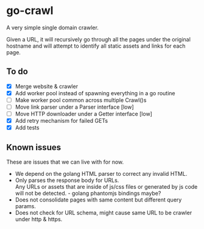 # go-crawl

A very simple single domain crawler.

Given a URL, it will recursively go through all the pages under the original
hostname and will attempt to identify all static assets and links for each page.  

## To do

* [x] Merge website & crawler
* [x] Add worker pool instead of spawning everything in a go routine
* [ ] Make worker pool common across multiple Crawl()s
* [ ] Move link parser under a Parser interface [low]
* [ ] Move HTTP downloader under a Getter interface [low]
* [x] Add retry mechanism for failed GETs
* [x] Add tests

## Known issues

These are issues that we can live with for now.

* We depend on the golang HTML parser to correct any invalid HTML.
* Only parses the response body for URLs.  
  Any URLs or assets that are inside of js/css files or generated by js code
  will not be detected. - golang phantomjs bindings maybe?
* Does not consolidate pages with same content but different query params.
* Does not check for URL schema, might cause same URL to be crawler under http & https.